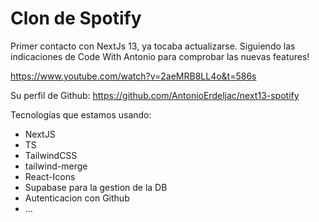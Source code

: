 # Clon de Spotify

Primer contacto con NextJs 13, ya tocaba actualizarse. Siguiendo las indicaciones de Code With Antonio para comprobar las nuevas features!

https://www.youtube.com/watch?v=2aeMRB8LL4o&t=586s

Su perfil de Github: https://github.com/AntonioErdeljac/next13-spotify

Tecnologías que estamos usando:

- NextJS
- TS
- TailwindCSS
- tailwind-merge
- React-Icons
- Supabase para la gestion de la DB
- Autenticacion con Github
- ...
